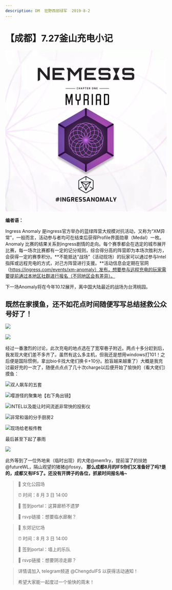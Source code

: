 ```yaml
---
description: DM  狂野西部绿军  2019-8-2
---
```


# 【成都】7.27釜山充电小记

![](../../.gitbook/assets/ia_100000001.jpg)

**编者语：**  


Ingress Anomaly 是ingress官方举办的蓝绿阵营大规模对抗活动，又称为“XM异常”，一般而言，活动参与者均可在结束后获得Profile界面勋章（Medal）一枚。Anomaly 比赛的结果关系到ingress剧情的走向。每个赛季都会在选定的城市展开比赛，每一场次比赛都有一定的记分规则，综合得分高的阵营即为本场次胜利方，会获得一定的赛季积分。**不能抵达“战场”（活动现场）的玩家可以通过参与Intel指挥或远程充电的方式，对己方阵营进行支援。**活动信息会定期在官网（https://ingress.com/events/xm-anomaly）发布，想要参与远程充电的玩家需要提前通过本地区社群进行报名（不同地区会有差异）。

下一场Anomaly将在今年10.12展开，离中国大陆最近的战场为台湾桃园。

## 既然在家摸鱼，还不如花点时间随便写写总结拯救公众号好了！ 

![](https://i.loli.net/2019/08/04/6uOeAlN2ZTPFqRr.png)

![](https://i.loli.net/2019/08/04/ZA6Q4psNMwHcuKy.png)

经过一番激烈的讨论，此次充电的地点选在了宽窄巷子附近。两点十多分赶到后，我发现大佬们差不多齐了。虽然有这么多主机，但我还是想用windows打101！之后便是国际惯例，拿出bio卡找大佬们换卡+10分。脸盲越来越重了）大概是我充过最好充的一次了，随便点点点了几十次charge以后便开始了愉快的（看大佬们）摸鱼：

![&#x53CC;&#x4EBA;&#x98D9;&#x8F66;&#x7684;&#x4E94;&#x5957; ](https://i.loli.net/2019/08/04/z3CPHbiATd6K7Ja.jpg)

![&#x5624;&#x6E38;&#x602A;&#x7684;&#x805A;&#x96C6;&#x5730;&#x3010;&#x53F3;&#x4E0B;&#x89D2;&#x51FA;&#x955C;&#x3011;](https://i.loli.net/2019/08/04/Tyq8x1VNsLk7zte.jpg)

![INTEL&#x4EE5;&#x53CA;&#x80FD;&#x8BA9;&#x65F6;&#x95F4;&#x6D41;&#x901D;&#x975E;&#x5E38;&#x5FEB;&#x7684;&#x6295;&#x5F71;&#x4EEA;](https://i.loli.net/2019/08/04/jVaACFQJOfw4Hpr.jpg)

![&#x975E;&#x5E38;&#x548C;&#x8C10;&#x7684;&#x5206;&#x624B;&#x53A8;&#x623F;2](https://i.loli.net/2019/08/04/75NR24GU3PXObyQ.jpg)

![&#x73B0;&#x573A;&#x7ED9;&#x8001;&#x677F;&#x4F20;&#x6559;](https://i.loli.net/2019/08/04/CodFWNG9XH8KUbq.jpg)

最后甚至下起了暴雨

![](https://i.loli.net/2019/08/04/YfUQ8VCwrNOT4vi.jpg)

此外等到了一位外地来（临时出现）的大佬@mem1ry，提前溜了的扶她@futureWL，隔山观望的猪猪@fosxy。 **那么成都8月的IFS你们又准备好了吗?是的，成都又有IFS了。还没有开牌子的各位，抓紧时间报名咯~**

> 🔸 文化公园场
>
> ⏰ 时间：8 月 3 日 14:00
>
> 📍 签到portal：这算廊桥不遗梦
>
> 🔗 rsvp链接：想要临水廊榭？

> 🔹 东郊记忆场
>
> ⏰ 时间：8 月 3 日 14:00
>
> 📍 签到portal：墙上的乐队
>
> 🔗 rsvp链接：想要阴凉走廊？

> 详情请加入 telegram频道 @ChengduIFS 以获得活动通知！
>
> 希望大家能一起度过一个愉快的周末！


